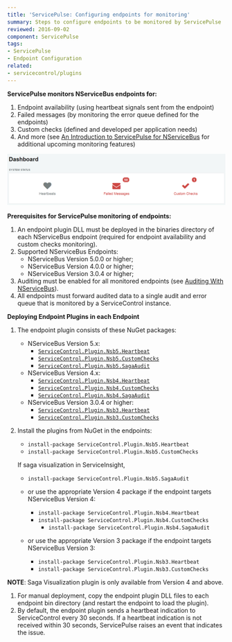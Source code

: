 ```yaml
---
title: 'ServicePulse: Configuring endpoints for monitoring'
summary: Steps to configure endpoints to be monitored by ServicePulse
reviewed: 2016-09-02
component: ServicePulse
tags:
- ServicePulse
- Endpoint Configuration
related:
- servicecontrol/plugins
---
```


**ServicePulse monitors NServiceBus endpoints for:**

 1. Endpoint availability (using heartbeat signals sent from the endpoint)
 1. Failed messages (by monitoring the error queue defined for the endpoints)
 1. Custom checks (defined and developed per application needs)
 1. And more (see [An Introduction to ServicePulse for NServiceBus](http://particular.net/blog/an-introduction-to-servicepulse-for-nservicebus) for additional upcoming monitoring features)

![ServicePulse dashboard](dashboard.png 'width=500')

**Prerequisites for ServicePulse monitoring of endpoints:**

1. An endpoint plugin DLL must be deployed in the binaries directory of each NServiceBus endpoint (required for endpoint availability and custom checks monitoring).
1. Supported NServiceBus Endpoints:
    * NServiceBus Version 5.0.0 or higher;
    * NServiceBus Version 4.0.0 or higher;
    * NServiceBus Version 3.0.4 or higher;
1. Auditing must be enabled for all monitored endpoints (see [Auditing With NServiceBus](/nservicebus/operations/auditing.md)).
1. All endpoints must forward audited data to a single audit and error queue that is monitored by a ServiceControl instance.

**Deploying Endpoint Plugins in each Endpoint**

1. The endpoint plugin consists of these NuGet packages:
    * NServiceBus Version 5.x:
        * [`ServiceControl.Plugin.Nsb5.Heartbeat`](https://www.nuget.org/packages/ServiceControl.Plugin.Nsb5.Heartbeat/)
        * [`ServiceControl.Plugin.Nsb5.CustomChecks`](https://www.nuget.org/packages/ServiceControl.Plugin.Nsb5.CustomChecks/)
        * [`ServiceControl.Plugin.Nsb5.SagaAudit`](https://www.nuget.org/packages/ServiceControl.Plugin.Nsb5.SagaAudit/)
    * NServiceBus Version 4.x:
        * [`ServiceControl.Plugin.Nsb4.Heartbeat`](https://www.nuget.org/packages/ServiceControl.Plugin.Nsb4.Heartbeat/)
        * [`ServiceControl.Plugin.Nsb4.CustomChecks`](https://www.nuget.org/packages/ServiceControl.Plugin.Nsb4.CustomChecks/)
        * [`ServiceControl.Plugin.Nsb4.SagaAudit`](https://www.nuget.org/packages/ServiceControl.Plugin.Nsb4.SagaAudit/)
    * NServiceBus Version 3.0.4 or higher:
        * [`ServiceControl.Plugin.Nsb3.Heartbeat`](https://www.nuget.org/packages/ServiceControl.Plugin.Nsb3.Heartbeat/)
        * [`ServiceControl.Plugin.Nsb3.CustomChecks`](https://www.nuget.org/packages/ServiceControl.Plugin.Nsb3.CustomChecks/)

1. Install the plugins from NuGet in the endpoints:
     * `install-package ServiceControl.Plugin.Nsb5.Heartbeat`
     * `install-package ServiceControl.Plugin.Nsb5.CustomChecks`
  
     If saga visualization in ServiceInsight,
     * `install-package ServiceControl.Plugin.Nsb5.SagaAudit`

     * or use the appropriate Version 4 package if the endpoint targets NServiceBus Version 4:
	     * `install-package ServiceControl.Plugin.Nsb4.Heartbeat`
	     * `install-package ServiceControl.Plugin.Nsb4.CustomChecks`
     	     * `install-package ServiceControl.Plugin.Nsb4.SagaAudit`

     * or use the appropriate Version 3 package if the endpoint targets NServiceBus Version 3:
	     * `install-package ServiceControl.Plugin.Nsb3.Heartbeat`
	     * `install-package ServiceControl.Plugin.Nsb3.CustomChecks`

**NOTE**: Saga Visualization plugin is only available from Version 4 and above.
	   
 1. For manual deployment, copy the endpoint plugin DLL files to each endpoint bin directory (and restart the endpoint to load the plugin).
 1. By default, the endpoint plugin sends a heartbeat indication to ServiceControl every 30 seconds. If a heartbeat indication is not received within 30 seconds, ServicePulse raises an event that indicates the issue.
